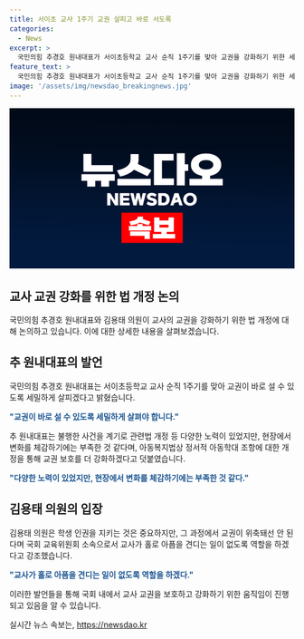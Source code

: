 ```yaml
---
title: 서이초 교사 1주기 교권 살피고 바로 서도록
categories:
  - News
excerpt: >
  국민의힘 추경호 원내대표가 서이초등학교 교사 순직 1주기를 맞아 교권을 강화하기 위한 세밀한 노력을 약속했습니다. 불행한 사건을 계기로 관련법 개정 등 다양한 노력이 있었지만, 변화가 미흡하다는 점을 지적했고, 아동복지법 개정을 통해 교권 보호를 강화하겠다고 밝혔습니다. 이에 김용태 의원도 교사의 아픔을 견디는 일이 없도록 역할을 다하겠다고 강조했습니다. (150자)
feature_text: >
  국민의힘 추경호 원내대표가 서이초등학교 교사 순직 1주기를 맞아 교권을 강화하기 위한 세밀한 노력을 약속했습니다. 불행한 사건을 계기로 관련법 개정 등 다양한 노력이 있었지만, 변화가 미흡하다는 점을 지적했고, 아동복지법 개정을 통해 교권 보호를 강화하겠다고 밝혔습니다. 이에 김용태 의원도 교사의 아픔을 견디는 일이 없도록 역할을 다하겠다고 강조했습니다. (150자)
image: '/assets/img/newsdao_breakingnews.jpg'
---
```


<p><img src="/assets/img/newsdao_breakingnews.jpg" alt="ranknews 속보" /></p>

<h2>교사 교권 강화를 위한 법 개정 논의</h2>

<p data-ke-size="size16">국민의힘 추경호 원내대표와 김용태 의원이 교사의 교권을 강화하기 위한 법 개정에 대해 논의하고 있습니다. 이에 대한 상세한 내용을 살펴보겠습니다.</p>

<h2>추 원내대표의 발언</h2>

<p>국민의힘 추경호 원내대표는 서이초등학교 교사 순직 1주기를 맞아 교권이 바로 설 수 있도록 세밀하게 살피겠다고 밝혔습니다.</p>

<p><b><span style="color: #1a5490;">"교권이 바로 설 수 있도록 세밀하게 살펴야 합니다."</span></b></p>

<p>추 원내대표는 불행한 사건을 계기로 관련법 개정 등 다양한 노력이 있었지만, 현장에서 변화를 체감하기에는 부족한 것 같다며, 아동복지법상 정서적 아동학대 조항에 대한 개정을 통해 교권 보호를 더 강화하겠다고 덧붙였습니다.</p>

<p><b><span style="color: #1a5490;">"다양한 노력이 있었지만, 현장에서 변화를 체감하기에는 부족한 것 같다."</span></b></p>

<h2>김용태 의원의 입장</h2>

<p>김용태 의원은 학생 인권을 지키는 것은 중요하지만, 그 과정에서 교권이 위축돼선 안 된다며 국회 교육위원회 소속으로서 교사가 홀로 아픔을 견디는 일이 없도록 역할을 하겠다고 강조했습니다.</p>

<p><b><span style="color: #1a5490;">"교사가 홀로 아픔을 견디는 일이 없도록 역할을 하겠다."</span></b></p>

<p>이러한 발언들을 통해 국회 내에서 교사 교권을 보호하고 강화하기 위한 움직임이 진행되고 있음을 알 수 있습니다.</p>
실시간 뉴스 속보는, <a href="https://newsdao.kr" rel="dofollow">https://newsdao.kr</a>


